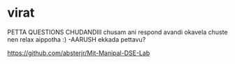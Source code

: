 # virat
PETTA QUESTIONS CHUDANDIII chusam ani respond avandi okavela chuste nen relax aippotha :)
-AARUSH
ekkada pettavu?


https://github.com/absterjr/Mit-Manipal-DSE-Lab
